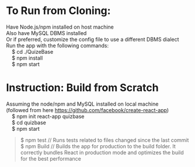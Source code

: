 # To Run from Cloning:
Have Node.js/npm installed on host machine  
Also have MySQL DBMS installed  
Or if preferred, customize the config file to use a different DBMS dialect  
Run the app with the following commands:  
&nbsp;&nbsp;&nbsp; $ cd ./QuizeBase  
&nbsp;&nbsp;&nbsp; $ npm install  
&nbsp;&nbsp;&nbsp; $ npm start  


# Instruction: Build from Scratch  
Assuming the node/npm and MySQL installed on local machine  
(followed from here https://github.com/facebook/create-react-app)  
&nbsp;&nbsp;&nbsp; $ npm init react-app quizbase  
&nbsp;&nbsp;&nbsp; $ cd quizbase  
&nbsp;&nbsp;&nbsp; $ npm start  
> $ npm test	// Runs tests related to files changed since the last commit  
  $ npm Build	// Builds the app for production to the build folder. It correctly bundles React in production mode and optimizes the build for the best performance
